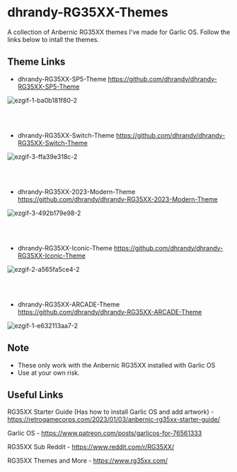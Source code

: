 # dhrandy-RG35XX-Themes
A collection of Anbernic RG35XX themes I've made for Garlic OS. Follow the links below to intall the themes.  

## Theme Links
- dhrandy-RG35XX-SP5-Theme https://github.com/dhrandy/dhrandy-RG35XX-SP5-Theme

![ezgif-1-ba0b181f80-2](https://user-images.githubusercontent.com/6290176/225179733-2677096b-34e4-4540-a5ca-f2ba7718ad0d.gif)

<br />
<br />

- dhrandy-RG35XX-Switch-Theme https://github.com/dhrandy/dhrandy-RG35XX-Switch-Theme

![ezgif-3-ffa39e318c-2](https://user-images.githubusercontent.com/6290176/224575738-f18d0fea-1ed8-4f51-8f28-00e00c4dbab0.gif)

<br />
<br />

- dhrandy-RG35XX-2023-Modern-Theme https://github.com/dhrandy/dhrandy-RG35XX-2023-Modern-Theme

![ezgif-3-492b179e98-2](https://user-images.githubusercontent.com/6290176/224461206-99d9a8e9-0ecf-414a-8bf0-3dc89cb66592.gif)

<br />
<br />

- dhrandy-RG35XX-Iconic-Theme https://github.com/dhrandy/dhrandy-RG35XX-Iconic-Theme

![ezgif-2-a565fa5ce4-2](https://user-images.githubusercontent.com/6290176/224519006-865f7210-d8ca-41ae-a041-856a5dfc0813.gif)

<br />
<br />

- dhrandy-RG35XX-ARCADE-Theme https://github.com/dhrandy/dhrandy-RG35XX-ARCADE-Theme

![ezgif-1-e632113aa7-2](https://user-images.githubusercontent.com/6290176/224461208-52787f6a-b600-4210-8367-82835aa6123e.gif)


## Note
- These only work with the Anbernic RG35XX installed with Garlic OS
- Use at your own risk.

## Useful Links
RG35XX Starter Guide (Has how to install Garlic OS and add artwork) - https://retrogamecorps.com/2023/01/03/anbernic-rg35xx-starter-guide/

Garlic OS - https://www.patreon.com/posts/garlicos-for-76561333

RG35XX Sub Reddit - https://www.reddit.com/r/RG35XX/

RG35XX Themes and More - https://www.rg35xx.com/
